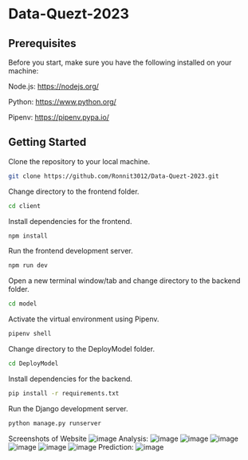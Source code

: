 # Data-Quezt-2023

## Prerequisites

Before you start, make sure you have the following installed on your machine:

Node.js: https://nodejs.org/

Python: https://www.python.org/

Pipenv: https://pipenv.pypa.io/

## Getting Started

Clone the repository to your local machine.

```bash
git clone https://github.com/Ronnit3012/Data-Quezt-2023.git
```
Change directory to the frontend folder.
```bash
cd client
```
Install dependencies for the frontend.
```bash
npm install
```
Run the frontend development server.
```bash
npm run dev
```
Open a new terminal window/tab and change directory to the backend folder.
```bash
cd model
```
Activate the virtual environment using Pipenv.
```bash
pipenv shell
```
Change directory to the DeployModel folder.
```bash
cd DeployModel
```
Install dependencies for the backend.
```bash
pip install -r requirements.txt
```
Run the Django development server.
```bash
python manage.py runserver
```
Screenshots of Website
![image](https://user-images.githubusercontent.com/80092848/232133157-6a1f78d8-b5e4-43e9-a75a-db93956b3868.png)
Analysis:
![image](https://user-images.githubusercontent.com/80092848/232133701-d3c16479-01f5-418a-91c6-fc2afae65819.png)
![image](https://user-images.githubusercontent.com/80092848/232133793-f5990d63-7b92-4962-b388-eef3aeb1f21d.png)
![image](https://user-images.githubusercontent.com/80092848/232133853-37a65b5b-1320-4288-9b2f-5bee2d7819b2.png)
![image](https://user-images.githubusercontent.com/80092848/232133934-23d0a571-2a4f-4172-822c-de2ddf1f702c.png)
![image](https://user-images.githubusercontent.com/80092848/232134011-7f67c43b-f5dd-445f-a1d4-be701d1a90fc.png)
![image](https://user-images.githubusercontent.com/80092848/232134108-2d073250-082a-4b1a-8f2d-6c913c003048.png)
Prediction:
![image](https://user-images.githubusercontent.com/80092848/232134179-5e238fdd-2aeb-4536-a143-ea363b3d7646.png)



